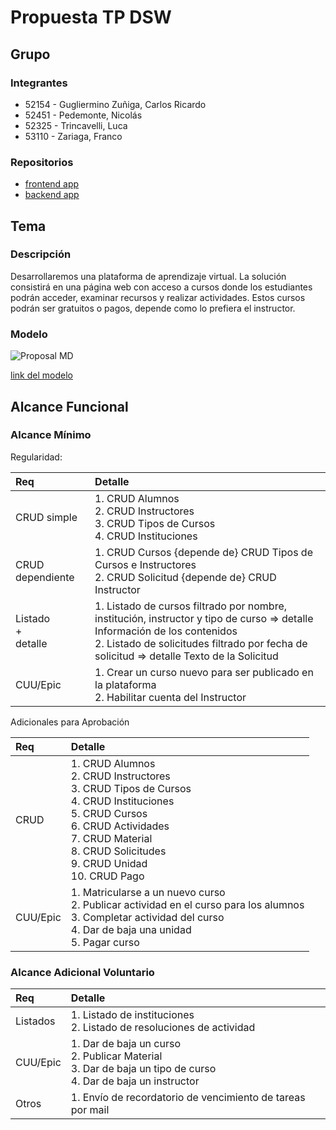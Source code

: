 # Propuesta TP DSW

## Grupo
### Integrantes

* 52154 - Gugliermino Zuñiga, Carlos Ricardo
* 52451 - Pedemonte, Nicolás
* 52325 - Trincavelli, Luca
* 53110 - Zariaga, Franco


### Repositorios
* [frontend app]([http://hyperlinkToGihubOrGitlab](https://github.com/carlex74/Front-End-DSW))
* [backend app]([http://hyperlinkToGihubOrGitlab](https://github.com/carlex74/Back-End-DSW))


## Tema
### Descripción

Desarrollaremos una plataforma de aprendizaje virtual. La solución consistirá en una página web con acceso a cursos donde los estudiantes podrán acceder, examinar recursos y realizar actividades. Estos cursos podrán ser gratuitos o pagos, depende como lo prefiera el instructor.

### Modelo

![Proposal MD](https://github.com/user-attachments/assets/90899d01-8de4-4a2d-a44d-42ed2b67a1f7)

[link del modelo](https://drive.google.com/file/d/1le9JNA73D_ulgn7CgIJh6w_V4lcplNSn/view?usp=sharing)

## Alcance Funcional 

### Alcance Mínimo

Regularidad:

|Req|Detalle|
|:-|:-|
|CRUD simple|1. CRUD Alumnos<br>2. CRUD Instructores<br>3. CRUD Tipos de Cursos<br>4. CRUD Instituciones|
|CRUD dependiente|1. CRUD Cursos {depende de} CRUD Tipos de Cursos e Instructores<br>2. CRUD Solicitud {depende de} CRUD Instructor|
|Listado<br>+<br>detalle|1. Listado de cursos filtrado por nombre, institución, instructor y tipo de curso => detalle Información de los contenidos<br>2. Listado de solicitudes filtrado por fecha de solicitud => detalle Texto de la Solicitud|
|CUU/Epic|1. Crear un curso nuevo para ser publicado en la plataforma<br>2. Habilitar cuenta del Instructor|



Adicionales para Aprobación

|Req|Detalle|
|:-|:-|
|CRUD|1. CRUD Alumnos<br>2. CRUD Instructores<br>3. CRUD Tipos de Cursos<br>4. CRUD Instituciones<br>5. CRUD Cursos<br>6. CRUD Actividades<br>7. CRUD Material<br>8. CRUD Solicitudes<br>9. CRUD Unidad<br>10. CRUD Pago|
|CUU/Epic|1. Matricularse a un nuevo curso<br>2. Publicar actividad en el curso para los alumnos<br>3. Completar actividad del curso<br>4. Dar de baja una unidad<br>5. Pagar curso|



### Alcance Adicional Voluntario

|Req|Detalle|
|:-|:-|
|Listados|1. Listado de instituciones<br>2. Listado de resoluciones de actividad|
|CUU/Epic|1. Dar de baja un curso<br>2. Publicar Material<br>3. Dar de baja un tipo de curso<br>4. Dar de baja un instructor|
|Otros|1. Envío de recordatorio de vencimiento de tareas por mail|

